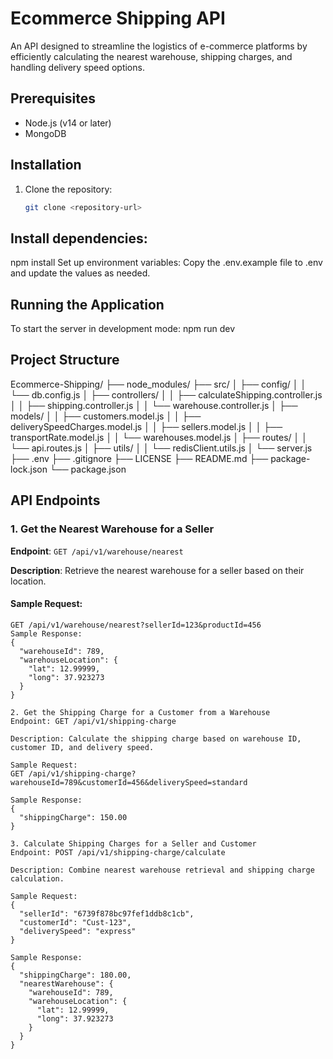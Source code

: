 
# Ecommerce Shipping API

An API designed to streamline the logistics of e-commerce platforms by efficiently calculating the nearest warehouse, shipping charges, and handling delivery speed options.

## Prerequisites

- Node.js (v14 or later)
- MongoDB

## Installation

1. Clone the repository:
   ```bash
   git clone <repository-url>
   
## Install dependencies:
npm install
Set up environment variables: Copy the .env.example file to .env and update the values as needed.
## Running the Application
To start the server in development mode:
npm run dev
## Project Structure

Ecommerce-Shipping/
├── node_modules/
├── src/
│   ├── config/
│   │   └── db.config.js
│   ├── controllers/
│   │   ├── calculateShipping.controller.js
│   │   ├── shipping.controller.js
│   │   └── warehouse.controller.js
│   ├── models/
│   │   ├── customers.model.js
│   │   ├── deliverySpeedCharges.model.js
│   │   ├── sellers.model.js
│   │   ├── transportRate.model.js
│   │   └── warehouses.model.js
│   ├── routes/
│   │   └── api.routes.js
│   ├── utils/
│   │   └── redisClient.utils.js
│   └── server.js
├── .env
├── .gitignore
├── LICENSE
├── README.md
├── package-lock.json
└── package.json


## API Endpoints

### 1. Get the Nearest Warehouse for a Seller

**Endpoint**: `GET /api/v1/warehouse/nearest`

**Description**: Retrieve the nearest warehouse for a seller based on their location.

#### Sample Request:

```http
GET /api/v1/warehouse/nearest?sellerId=123&productId=456
Sample Response:
{
  "warehouseId": 789,
  "warehouseLocation": {
    "lat": 12.99999,
    "long": 37.923273
  }
}

2. Get the Shipping Charge for a Customer from a Warehouse
Endpoint: GET /api/v1/shipping-charge

Description: Calculate the shipping charge based on warehouse ID, customer ID, and delivery speed.

Sample Request:
GET /api/v1/shipping-charge?warehouseId=789&customerId=456&deliverySpeed=standard

Sample Response:
{
  "shippingCharge": 150.00
}

3. Calculate Shipping Charges for a Seller and Customer
Endpoint: POST /api/v1/shipping-charge/calculate

Description: Combine nearest warehouse retrieval and shipping charge calculation.

Sample Request:
{
  "sellerId": "6739f878bc97fef1ddb8c1cb",
  "customerId": "Cust-123",
  "deliverySpeed": "express"
}

Sample Response:
{
  "shippingCharge": 180.00,
  "nearestWarehouse": {
    "warehouseId": 789,
    "warehouseLocation": {
      "lat": 12.99999,
      "long": 37.923273
    }
  }
}

